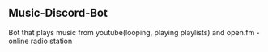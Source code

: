 <h2>Music-Discord-Bot</h2>
Bot that plays music from youtube(looping, playing playlists) and open.fm - online radio station
